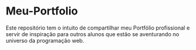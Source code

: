 # Meu-Portfolio
Este repositório tem o intuito de compartilhar meu Portfólio profissional e servir de inspiração para outros alunos que estão se aventurando no universo da programação web.
